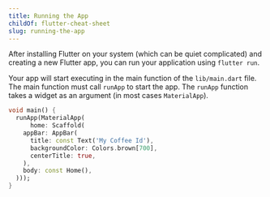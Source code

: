 ```yaml
---
title: Running the App
childOf: flutter-cheat-sheet
slug: running-the-app
---
```


After installing Flutter on your system (which can be quiet complicated) and creating a new Flutter app, you can run your application using `flutter run`.

Your app will start executing in the main function of the `lib/main.dart` file. The main function must call `runApp` to start the app. The `runApp` function takes a widget as an argument (in most cases `MaterialApp`).

```dart
void main() {
  runApp(MaterialApp(
      home: Scaffold(
    appBar: AppBar(
      title: const Text('My Coffee Id'),
      backgroundColor: Colors.brown[700],
      centerTitle: true,
    ),
    body: const Home(),
  )));
}
```
